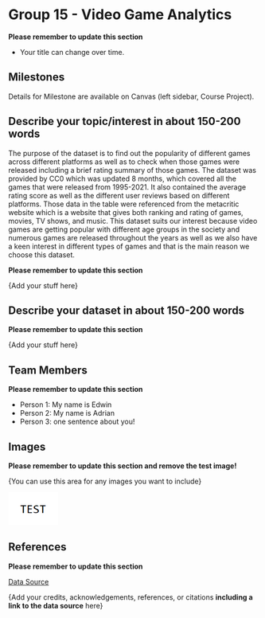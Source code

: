 # Group 15 - Video Game Analytics

**Please remember to update this section**

- Your title can change over time.

## Milestones

Details for Milestone are available on Canvas (left sidebar, Course Project).

## Describe your topic/interest in about 150-200 words
The purpose of the dataset is to find out the popularity of different games across different platforms as well as to check when those games were released including a brief rating summary of those games. The dataset was provided by CC0 which was updated 8 months, which covered all the games that were released from 1995-2021. It also contained the average rating score as well as the different user reviews based on different platforms. Those data in the table were referenced from the metacritic website which is a website that gives both ranking and rating of games, movies, TV shows, and music. This dataset suits our interest because video games are getting popular with different age groups in the society and numerous games are released throughout the years as well as we also have a keen interest in different types of games and that is the main reason we choose this dataset.


**Please remember to update this section**

{Add your stuff here}

## Describe your dataset in about 150-200 words

**Please remember to update this section**

{Add your stuff here}

## Team Members

**Please remember to update this section**

- Person 1: My name is Edwin
- Person 2: My name is Adrian
- Person 3: one sentence about you!

## Images

**Please remember to update this section and remove the test image!**

{You can use this area for any images you want to include}

<img src ="images/test.png" width="100px">

## References

**Please remember to update this section**

[Data Source](https://www.kaggle.com/datasets/deepcontractor/top-video-games-19952021-metacritic?resource=download)

{Add your credits, acknowledgements, references, or citations **including a link to the data source** here}




